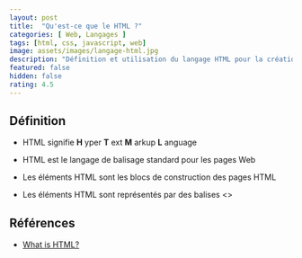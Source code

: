 ```yaml
---
layout: post
title:  "Qu'est-ce que le HTML ?"
categories: [ Web, Langages ]
tags: [html, css, javascript, web]
image: assets/images/langage-html.jpg
description: "Définition et utilisation du langage HTML pour la création des site web"
featured: false
hidden: false
rating: 4.5
---
```


## Définition

- HTML signifie **H** yper **T** ext **M** arkup **L** anguage

- HTML est le langage de balisage standard pour les pages Web

- Les éléments HTML sont les blocs de construction des pages HTML

- Les éléments HTML sont représentés par des balises <>

## Références 

- [What is HTML?]([https://link](https://www.w3schools.com/whatis/whatis_html.asp))
